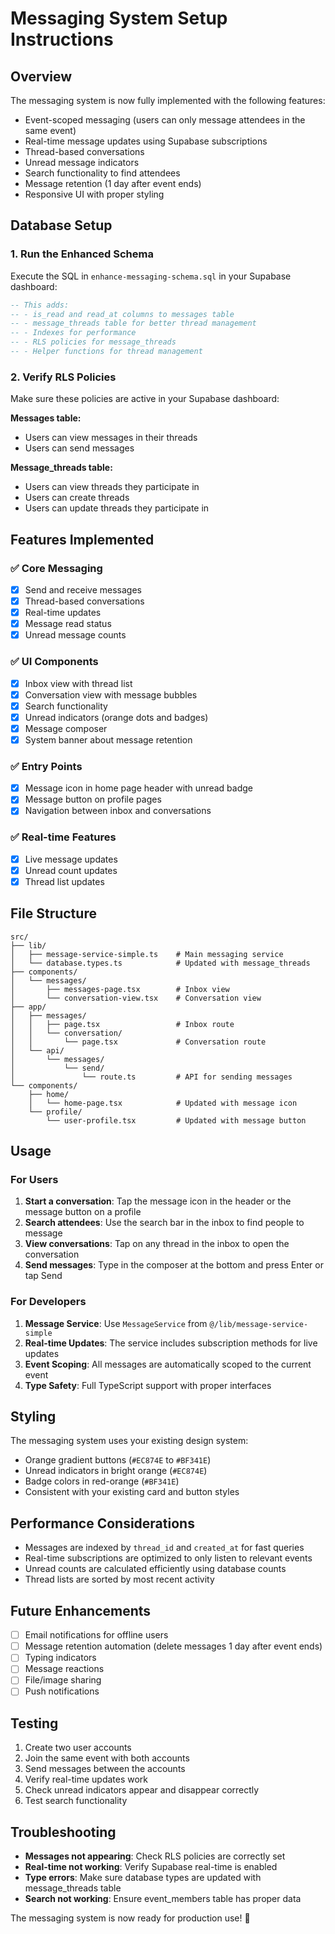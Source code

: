 # Messaging System Setup Instructions

## Overview
The messaging system is now fully implemented with the following features:
- Event-scoped messaging (users can only message attendees in the same event)
- Real-time message updates using Supabase subscriptions
- Thread-based conversations
- Unread message indicators
- Search functionality to find attendees
- Message retention (1 day after event ends)
- Responsive UI with proper styling

## Database Setup

### 1. Run the Enhanced Schema
Execute the SQL in `enhance-messaging-schema.sql` in your Supabase dashboard:

```sql
-- This adds:
-- - is_read and read_at columns to messages table
-- - message_threads table for better thread management
-- - Indexes for performance
-- - RLS policies for message_threads
-- - Helper functions for thread management
```

### 2. Verify RLS Policies
Make sure these policies are active in your Supabase dashboard:

**Messages table:**
- Users can view messages in their threads
- Users can send messages

**Message_threads table:**
- Users can view threads they participate in
- Users can create threads
- Users can update threads they participate in

## Features Implemented

### ✅ Core Messaging
- [x] Send and receive messages
- [x] Thread-based conversations
- [x] Real-time updates
- [x] Message read status
- [x] Unread message counts

### ✅ UI Components
- [x] Inbox view with thread list
- [x] Conversation view with message bubbles
- [x] Search functionality
- [x] Unread indicators (orange dots and badges)
- [x] Message composer
- [x] System banner about message retention

### ✅ Entry Points
- [x] Message icon in home page header with unread badge
- [x] Message button on profile pages
- [x] Navigation between inbox and conversations

### ✅ Real-time Features
- [x] Live message updates
- [x] Unread count updates
- [x] Thread list updates

## File Structure

```
src/
├── lib/
│   ├── message-service-simple.ts    # Main messaging service
│   └── database.types.ts            # Updated with message_threads
├── components/
│   └── messages/
│       ├── messages-page.tsx        # Inbox view
│       └── conversation-view.tsx    # Conversation view
├── app/
│   ├── messages/
│   │   ├── page.tsx                 # Inbox route
│   │   └── conversation/
│   │       └── page.tsx             # Conversation route
│   └── api/
│       └── messages/
│           └── send/
│               └── route.ts         # API for sending messages
└── components/
    ├── home/
    │   └── home-page.tsx            # Updated with message icon
    └── profile/
        └── user-profile.tsx         # Updated with message button
```

## Usage

### For Users
1. **Start a conversation**: Tap the message icon in the header or the message button on a profile
2. **Search attendees**: Use the search bar in the inbox to find people to message
3. **View conversations**: Tap on any thread in the inbox to open the conversation
4. **Send messages**: Type in the composer at the bottom and press Enter or tap Send

### For Developers
1. **Message Service**: Use `MessageService` from `@/lib/message-service-simple`
2. **Real-time Updates**: The service includes subscription methods for live updates
3. **Event Scoping**: All messages are automatically scoped to the current event
4. **Type Safety**: Full TypeScript support with proper interfaces

## Styling
The messaging system uses your existing design system:
- Orange gradient buttons (`#EC874E` to `#BF341E`)
- Unread indicators in bright orange (`#EC874E`)
- Badge colors in red-orange (`#BF341E`)
- Consistent with your existing card and button styles

## Performance Considerations
- Messages are indexed by `thread_id` and `created_at` for fast queries
- Real-time subscriptions are optimized to only listen to relevant events
- Unread counts are calculated efficiently using database counts
- Thread lists are sorted by most recent activity

## Future Enhancements
- [ ] Email notifications for offline users
- [ ] Message retention automation (delete messages 1 day after event ends)
- [ ] Typing indicators
- [ ] Message reactions
- [ ] File/image sharing
- [ ] Push notifications

## Testing
1. Create two user accounts
2. Join the same event with both accounts
3. Send messages between the accounts
4. Verify real-time updates work
5. Check unread indicators appear and disappear correctly
6. Test search functionality

## Troubleshooting
- **Messages not appearing**: Check RLS policies are correctly set
- **Real-time not working**: Verify Supabase real-time is enabled
- **Type errors**: Make sure database types are updated with message_threads table
- **Search not working**: Ensure event_members table has proper data

The messaging system is now ready for production use! 🎉
